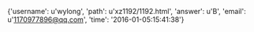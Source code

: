 {'username': u'wylong', 'path': u'xz1192/1192.html', 'answer': u'B', 'email': u'1170977896@qq.com', 'time': '2016-01-05:15:41:38'}